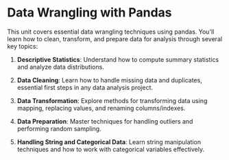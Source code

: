 # Data Wrangling with Pandas

This unit covers essential data wrangling techniques using pandas. You'll learn how to clean, transform, and prepare data for analysis through several key topics:

1. **Descriptive Statistics**: Understand how to compute summary statistics and analyze data distributions.

2. **Data Cleaning**: Learn how to handle missing data and duplicates, essential first steps in any data analysis project.

3. **Data Transformation**: Explore methods for transforming data using mapping, replacing values, and renaming columns/indexes.

4. **Data Preparation**: Master techniques for handling outliers and performing random sampling.

5. **Handling String and Categorical Data**: Learn string manipulation techniques and how to work with categorical variables effectively.
